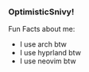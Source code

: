 ### **OptimisticSnivy**!

Fun Facts about me: 

- I use arch btw
- I use hyprland btw
- I use neovim btw

